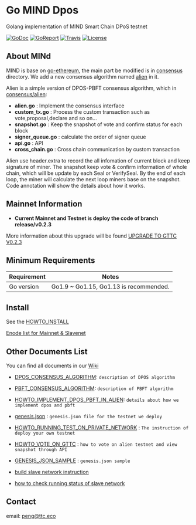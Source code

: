 # Go MIND Dpos

Golang implementation of MIND Smart Chain DPoS testnet

[![GoDoc](https://img.shields.io/badge/godoc-reference-blue.svg)](https://godoc.org/github.com/TTCECO/gttc)
[![GoReport](https://goreportcard.com/badge/github.com/TTCECO/gttc)](https://goreportcard.com/report/github.com/TTCECO/gttc)
[![Travis](https://travis-ci.org/TTCECO/gttc.svg?branch=master)](https://travis-ci.org/TTCECO/gttc)
[![License](https://img.shields.io/badge/license-GPL%20v3-blue.svg)](LICENSE)
## About MINd

MIND is base on [go-ethereum](https://github.com/ethereum/go-ethereum), the main part be modified is in [consensus](consensus/) directory. We add a new consensus algorithm named [alien](consensus/alien/) in it.

Alien is a simple version of DPOS-PBFT consensus algorithm, which in [consensus/alien](consensus/alien/):

* **alien.go**          : Implement the consensus interface
* **custom_tx.go**      : Process the custom transaction such as vote,proposal,declare and so on...
* **snapshot.go**       : Keep the snapshot of vote and confirm status for each block
* **signer_queue.go**   : calculate the order of signer queue
* **api.go**            : API
* **cross_chain.go**    : Cross chain communication by custom transaction

Alien use header.extra to record the all infomation of current block and keep signature of miner. The snapshot keep vote & confirm information of whole chain, which will be update by each Seal or VerifySeal. By the end of each loop, the miner will calculate the next loop miners base on the snapshot. Code annotation will show the details about how it works.

## Mainnet Information
* **Current Mainnet and Testnet is deploy the code of branch release/v0.2.3**

More information about this upgrade will be found [UPGRADE TO GTTC V0.2.3](https://github.com/TTCECO/gttc/wiki/UPGRADE-TO-GTTC-V0.2.3)

## Minimum Requirements

Requirement|Notes
---|---
Go version | Go1.9 ~ Go1.15, Go1.13 is recommended.

## Install

See the [HOWTO_INSTALL](https://github.com/TTCECO/gttc/wiki/Building-GTTC)

[Enode list for Mainnet & Slavenet](https://github.com/TTCECO/gttc/wiki/Public-Enode-address)

## Other Documents List

You can find all documents in our [Wiki](https://github.com/TTCECO/gttc/wiki/)

* [DPOS_CONSENSUS_ALGORITHM](https://github.com/TTCECO/gttc/wiki/DPOS_CONSENSUS_ALGORITHM): `description of DPOS algorithm`
* [PBFT_CONSENSUS_ALGORITHM](https://github.com/TTCECO/gttc/wiki/PBFT_CONSENSUS_ALGORITHM): `description of PBFT algorithm`
* [HOWTO_IMPLEMENT_DPOS_PBFT_IN_ALIEN](https://github.com/TTCECO/gttc/wiki/HOWTO_IMPLEMENT_DPOS_PBFT_IN_ALIEN): `details about how we implement dpos and pbft`
* [genesis.json](https://github.com/TTCECO/gttc/wiki/genesis.json)  : `genesis.json file for the testnet we deploy`
* [HOWTO_RUNNING_TEST_ON_PRIVATE_NETWORK](https://github.com/TTCECO/gttc/wiki/HOWTO_RUNNING_TEST_ON_PRIVATE_NETWORK) : `The instruction of deploy your own testnet`
* [HOWTO_VOTE_ON_GTTC](https://github.com/TTCECO/gttc/wiki//HOWTO_VOTE_ON_GTTC)  : `how to vote on alien testnet and view snapshot through API`
* [GENESIS_JSON_SAMPLE](https://github.com/TTCECO/gttc/wiki/GENESIS_JSON_SAMPLE) : `genesis.json sample`

* [build slave network instruction](https://github.com/TTCECO/gttc/wiki/build-slave-network-instruction)
* [how to check running status of slave network](https://github.com/TTCECO/gttc/wiki/how-to-check-running-status-of-slave-network)

## Contact

email: peng@ttc.eco
